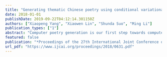 ```yaml
---
title: "Generating thematic Chinese poetry using conditional variational autoencoders with hybrid decoders"
date: 2018-01-01
publishDate: 2019-09-22T04:12:14.301150Z
authors: ["Xiaopeng Yang", "Xiaowen Lin", "Shunda Suo", "Ming Li"]
publication_types: ["1"]
abstract: "Computer poetry generation is our first step towards computer writing. Writing must have a theme. The current approaches of using sequence-to-sequence models with attention often produce non-thematic poems. We present a novel conditional variational autoencoder with a hybrid decoder adding the deconvolutional neural networks to the general recurrent neural networks to fully learn topic information via latent variables. This approach significantly improves the relevance of the generated poems by representing each line of the poem not only in a context-sensitive manner but also in a holistic way that is highly related to the given keyword and the learned topic. A proposed augmented word2vec model further improves the rhythm and symmetry. Tests show that the generated poems by our approach are mostly satisfying with regulated rules and consistent themes, and 73.42% of them receive an Overall score no less than 3 (the highest score is 5)."
featured: false
publication: "*Proceedings of the 27th International Joint Conference on Artificial Intelligence*"
url_pdf: "https://www.ijcai.org/proceedings/2018/0631.pdf"
---
```


